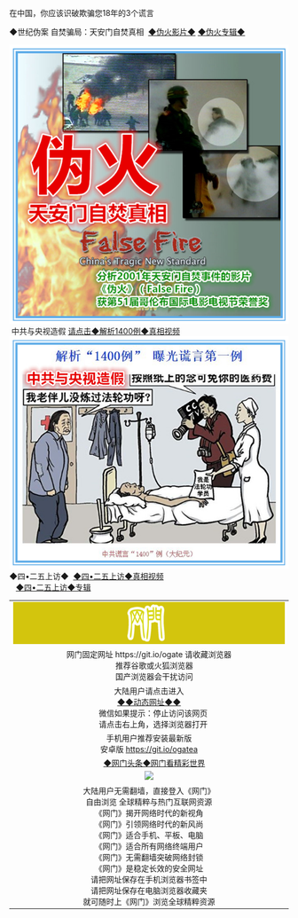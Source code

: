 在中国，你应该识破欺骗您18年的3个谎言

◆世纪伪案 自焚骗局：天安门自焚真相
  <a target="_blank" href="https://s3.ap-south-1.amazonaws.com/ogatem/oGate.htm?c816712&from=wnel">◆伪火影片◆</a>
  <a target="_blank" href="https://s3.ap-south-1.amazonaws.com/ogatem/oGate.htm?http%3A%2F%2F112%2Fmh%2Fpackages%2Fzifen%2F&from=wnel">◆伪火专辑◆</a>
   <td align=center><img src="https://raw.githubusercontent.com/wnel2017/ku/master/%E4%BC%AA%E7%81%AB.jpg" /></td>
  中共与央视造假
 <a target="_blank" href="https://s3.ap-south-1.amazonaws.com/ogatem/oGate.htm?c816697&from=wnel">请点击◆解析1400例◆真相视频</a><br/>
     <td align=center><img src="https://raw.githubusercontent.com/wnel2017/ku/master/1400.JPG" /></td>
     ◆四•二五上访◆
  <a target="_blank" href="https://s3.ap-south-1.amazonaws.com/ogatem/oGate.htm?c8166987&from=wnel">◆四•二五上访◆真相视频</a><br/>
    <a target="_blank" href="https://s3.ap-south-1.amazonaws.com/ogatem/oGate.htm?http%3A%2F%2F112%2Fmh%2Fpackages%2F425%2F&from=wnel">◆四•二五上访◆专辑</a>
<table>
  <tr>
    <td align=center><img src="https://raw.githubusercontent.com/wnel2017/ku/master/ogate2.jpg" /></td>
  </tr>
  <tr>
    <td align=center>网门固定网址 https://git.io/ogate 请收藏浏览器<br/>
      推荐谷歌或火狐浏览器<br/>
      国产浏览器会干扰访问<br/>
    </td>
  </tr>
  <tr>
    <td align=center>大陆用户请点击进入<br/>
      <a href="https://s3.ap-south-1.amazonaws.com/ogatem/oGate.htm?from=wnel">◆◆动态网址◆◆</a><br/>
      微信如果提示：停止访问该网页<br/>
      请点击右上角，选择浏览器打开<br/>
    </td>
  </tr>
  <tr>
    <td align=center>手机用户推荐安装最新版<br/>
      安卓版 <a href="https://raw.githubusercontent.com/ogate/up/master/ogate.apk?og">https://git.io/ogatea</a><br/>
    </td>
  </tr>
  <tr>
    <td align=center>
      <a target="_blank" href="https://s3.ap-south-1.amazonaws.com/ogatem/oGate.htm?ogNews&from=wnel">◆网门头条◆网门看精彩世界</a><br/>
    </td>
  </tr>
  <tr>
    <td align=center><img src="https://cloud.githubusercontent.com/assets/11880933/15631437/70d0a74e-259d-11e6-946f-6237b4b657bd.jpg"/></td>
  </tr>
  <tr>
    <td align=center>
大陆用户无需翻墙，直接登入《网门》<br/>
自由浏览 全球精粹与热门互联网资源<br/>
《网门》揭开网络时代的新视角<br/>
《网门》引领网络时代的新风尚<br/>
《网门》适合手机、平板、电脑<br/>
《网门》适合所有网络终端用户<br/>
《网门》无需翻墙突破网络封锁<br/>
《网门》是稳定长效的安全网址<br/>
请把网址保存在手机浏览器书签中<br/>
请把网址保存在电脑浏览器收藏夹<br/>
就可随时上《网门》浏览全球精粹资源<br/></td>
  </tr>
</table>    
